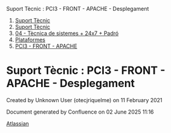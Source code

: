Suport Tècnic : PCI3 - FRONT - APACHE - Desplegament  

1.  [Suport Tècnic](index.html)
2.  [Suport Tècnic](13893782.html)
3.  [04 - Tècnica de sistemes + 24x7 + Padró](26313202.html)
4.  [Plataformes](Plataformes_41520520.html)
5.  [PCI3 - FRONT - APACHE](PCI3---FRONT---APACHE_41521329.html)

Suport Tècnic : PCI3 - FRONT - APACHE - Desplegament
====================================================

Created by Unknown User (otecjriquelme) on 11 February 2021

Document generated by Confluence on 02 June 2025 11:16

[Atlassian](http://www.atlassian.com/)